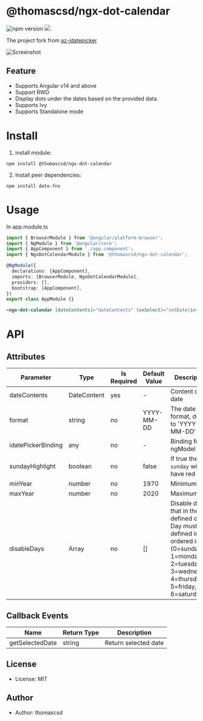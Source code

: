 # @thomascsd/ngx-dot-calendar

![npm version](https://badgen.net/npm/v/@thomascsd/ngx-dot-calendar) ![](https://badgen.net/badge/license/MIT/blue)

The project fork from [az-idatepicker
](https://github.com/doenikoe/az-idatepicker)

![Screenshot](https://raw.githubusercontent.com/thomascsd/ngx-dot-calendar/master/screenshot.png)

## Feature

- Supports Angular v14 and above
- Support RWD
- Display dots under the dates based on the provided data.
- Supports Ivy
- Supports Standalone mode

# Install

1. install module:

```
npm install @thomascsd/ngx-dot-calendar
```

2. Install peer dependencies:

```
npm install date-fns
```

# Usage

In app.module.ts

```typescript
import { BrowserModule } from '@angular/platform-browser';
import { NgModule } from '@angular/core';
import { AppComponent } from './app.component';
import { NgxDotCalendarModule } from '@thomascsd/ngx-dot-calendar';

@NgModule({
  declarations: [AppComponent],
  imports: [BrowserModule, NgxDotCalendarModule],
  providers: [],
  bootstrap: [AppComponent],
})
export class AppModule {}
```

```html
<ngx-dot-calendar [dateContents]="dateContents" (onSelect)="setDate($event)"></ngx-dot-calendar>
```

# API

## Attributes

| Parameter          | Type          | Is Required | Default Value | Description                                                                                                                                             |
| ------------------ | ------------- | ----------- | ------------- | ------------------------------------------------------------------------------------------------------------------------------------------------------- |
| dateContents       | DateContent   | yes         | -             | Content of the date                                                                                                                                     |
| format             | string        | no          | YYYY-MM-DD    | The date format, default to 'YYYY-MM-DD'                                                                                                                |
| idatePickerBinding | any           | no          | -             | Binding for ngModel                                                                                                                                     |
| sundayHighlight    | boolean       | no          | false         | If true then `sunday` will have red color                                                                                                               |
| minYear            | number        | no          | 1970          | Minimum year                                                                                                                                            |
| maxYear            | number        | no          | 2020          | Maximum year                                                                                                                                            |
| disableDays        | Array<number> | no          | []            | Disable dates that in the defined day. Day must defined in ordered index (0=sunday, 1=monday, 2=tuesday, 3=wednesday, 4=thursday, 5=friday, 6=saturday) |

## Callback Events

| Name            | Return Type | Description          |
| --------------- | ----------- | -------------------- |
| getSelectedDate | string      | Return selected date |

## License

- License: MIT

## Author

- Author: thomascsd
